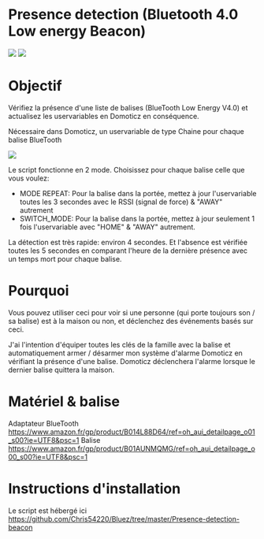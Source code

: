 # Presence detection (Bluetooth 4.0 Low energy Beacon)

<img src="https://drive.google.com/uc?id=0BwsyidAGqsS_TGVKU0VjZEdRV2M"/>	<img src="https://drive.google.com/uc?id=0BwsyidAGqsS_cGRRTHJXa3ZXaHc"/>

# Objectif

Vérifiez la présence d'une liste de balises (BlueTooth Low Energy V4.0) et actualisez les uservariables en Domoticz en conséquence.
	
Nécessaire dans Domoticz, un uservariable de type Chaine pour chaque balise BlueTooth
	
<img src="https://drive.google.com/uc?id=0BwsyidAGqsS_cHVIQVVlV1dVNDQ"/>

Le script fonctionne en 2 mode. Choisissez pour chaque balise celle que vous voulez:

- MODE REPEAT: Pour la balise dans la portée, mettez à jour l'uservariable toutes les 3 secondes avec le RSSI (signal de force) & "AWAY" autrement
- SWITCH_MODE: Pour la balise dans la portée, mettez à jour seulement 1 fois l'uservariable avec "HOME" & "AWAY" autrement.
	
	
La détection est très rapide: environ 4 secondes. Et l'absence est vérifiée toutes les 5 secondes en comparant l'heure de la dernière présence avec un temps mort pour chaque balise.


# Pourquoi

Vous pouvez utiliser ceci pour voir si une personne (qui porte toujours son / sa balise) est à la maison ou non, et déclenchez des événements basés sur ceci.

J'ai l'intention d'équiper toutes les clés de la famille avec la balise et automatiquement armer / désarmer mon système d'alarme Domoticz en vérifiant la présence d'une balise.
Domoticz déclenchera l'alarme lorsque le dernier balise quittera la maison.


# Matériel & balise

Adaptateur BlueTooth 	https://www.amazon.fr/gp/product/B014L88D64/ref=oh_aui_detailpage_o01_s00?ie=UTF8&psc=1
Balise					https://www.amazon.fr/gp/product/B01AUNMQMG/ref=oh_aui_detailpage_o00_s00?ie=UTF8&psc=1
	

# Instructions d'installation

Le script est hébergé ici	https://github.com/Chris54220/Bluez/tree/master/Presence-detection-beacon
